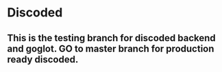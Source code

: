 # Discoded

## This is the testing branch for discoded backend and goglot. GO to master branch for production ready discoded.